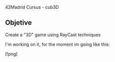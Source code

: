 42Madrid Cursus - cub3D

## Objetive

Create a "3D" game using RayCast techniques

I'm working on it, for the moment im going like this:

[!png]
